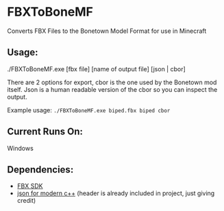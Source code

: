 # FBXToBoneMF

Converts FBX Files to the Bonetown Model Format for use in Minecraft

## Usage:

./FBXToBoneMF.exe [fbx file] [name of output file] [json | cbor]

There are 2 options for export, cbor is the one used by the Bonetown mod itself. Json is a human readable version of the cbor 
so you can inspect the output.

Example usage:
`
./FBXToBoneMF.exe biped.fbx biped cbor
`

## Current Runs On:

Windows

## Dependencies:

* [FBX SDK](https://www.autodesk.com/developer-network/platform-technologies/fbx-sdk-2020-0)
* [json for modern c++](https://github.com/nlohmann/json) (header is already included in project, just giving credit)
